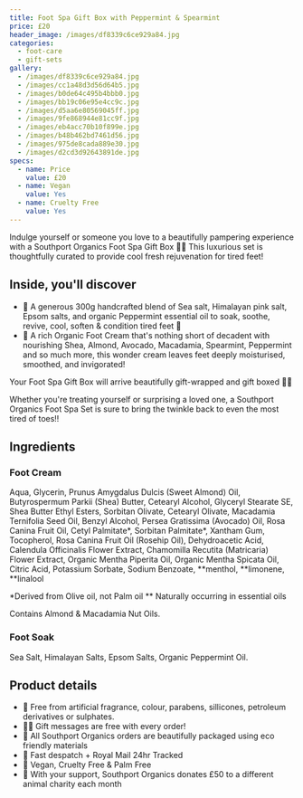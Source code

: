 ```yaml
---
title: Foot Spa Gift Box with Peppermint & Spearmint
price: £20
header_image: /images/df8339c6ce929a84.jpg
categories:
  - foot-care
  - gift-sets
gallery:
  - /images/df8339c6ce929a84.jpg
  - /images/cc1a48d3d56d64b5.jpg
  - /images/b0de64c495b4bbb0.jpg
  - /images/bb19c06e95e4cc9c.jpg
  - /images/d5aa6e80569045ff.jpg
  - /images/9fe868944e81cc9f.jpg
  - /images/eb4acc70b10f899e.jpg
  - /images/b48b462bd7461d56.jpg
  - /images/975de8cada889e30.jpg
  - /images/d2cd3d92643891de.jpg
specs:
  - name: Price
    value: £20
  - name: Vegan
    value: Yes
  - name: Cruelty Free
    value: Yes
---
```


Indulge yourself or someone you love to a beautifully pampering experience with a Southport Organics Foot Spa Gift Box 🌱🎁 This luxurious set is thoughtfully curated to provide cool fresh rejuvenation for tired feet!

## Inside, you'll discover

- 🌊 A generous 300g handcrafted blend of Sea salt, Himalayan pink salt, Epsom salts, and organic Peppermint essential oil to soak, soothe, revive, cool, soften & condition tired feet 🧊
- 🌱 A rich Organic Foot Cream that's nothing short of decadent with nourishing Shea, Almond, Avocado, Macadamia, Spearmint, Peppermint and so much more, this wonder cream leaves feet deeply moisturised, smoothed, and invigorated!

Your Foot Spa Gift Box will arrive beautifully gift-wrapped and gift boxed 🎁🌿

Whether you're treating yourself or surprising a loved one, a Southport Organics Foot Spa Set is sure to bring the twinkle back to even the most tired of toes!!

## Ingredients

### Foot Cream

Aqua, Glycerin, Prunus Amygdalus Dulcis (Sweet Almond) Oil, Butyrospermum Parkii (Shea) Butter, Cetearyl Alcohol, Glyceryl Stearate SE, Shea Butter Ethyl Esters, Sorbitan Olivate, Cetearyl Olivate, Macadamia Ternifolia Seed Oil, Benzyl Alcohol, Persea Gratissima (Avocado) Oil, Rosa Canina Fruit Oil, Cetyl Palmitate*, Sorbitan Palmitate*, Xantham Gum, Tocopherol, Rosa Canina Fruit Oil (Rosehip Oil), Dehydroacetic Acid, Calendula Officinalis Flower Extract, Chamomilla Recutita (Matricaria) Flower Extract, Organic Mentha Piperita Oil, Organic Mentha Spicata Oil, Citric Acid, Potassium Sorbate, Sodium Benzoate, **menthol, **limonene, \*\*linalool

\*Derived from Olive oil, not Palm oil
\*\* Naturally occurring in essential oils

Contains Almond & Macadamia Nut Oils.

### Foot Soak

Sea Salt, Himalayan Salts, Epsom Salts, Organic Peppermint Oil.

## Product details

- 🍊 Free from artificial fragrance, colour, parabens, sillicones, petroleum derivatives or sulphates.
- ✍🏼 Gift messages are free with every order!
- 🌿 All Southport Organics orders are beautifully packaged using eco friendly materials
- 📮 Fast despatch + Royal Mail 24hr Tracked
- 🐰 Vegan, Cruelty Free & Palm Free
- 🐾 With your support, Southport Organics donates £50 to a different animal charity each month
